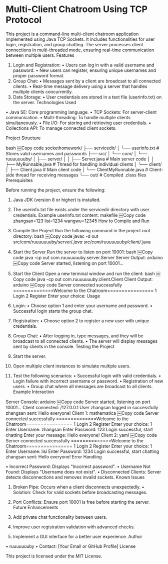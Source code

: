 # Multi-Client Chatroom Using TCP Protocol

This project is a command-line multi-client chatroom application implemented using Java TCP Sockets. It includes functionalities for user login, registration, and group chatting. The server processes client connections in multi-threaded mode, ensuring real-time communication between multiple users.
Features

1. Login and Registration:
• Users can log in with a valid username and password.
• New users can register, ensuring unique usernames and proper password format.
2. Group Chat:
• Messages sent by a client are broadcast to all connected clients.
• Real-time message delivery using a server that handles multiple clients concurrently.
3. Data Storage:
• User credentials are stored in a text file (userinfo.txt) on the server.
Technologies Used

• Java SE: Core programming language.
• TCP Sockets: For server-client communication.
• Multi-threading: To handle multiple clients simultaneously.
• File I/O: For storing and retrieving user credentials.
• Collections API: To manage connected client sockets.

Project Structure

bash
￼Copy code
sockethomework/
├── servicedir/
│   └── userinfo.txt           # Stores valid usernames and passwords
├── src/
│   └── com/
│       └── ruuuuuuuby/
│           ├── server/
│           │   ├── Server.java        # Main server code
│           │   ├── MyRunnable.java    # Thread for handling individual clients
│           └── client/
│               ├── Client.java        # Main client code
│               └── ClientMyRunnable.java # Client-side thread for receiving messages
└── out/                        # Compiled .class files
Prerequisites

Before running the project, ensure the following:
1. Java JDK (version 8 or higher) is installed.
2. The userinfo.txt file exists under the servicedir directory with user credentials.
Example userinfo.txt content:
makefile
￼Copy code
zhangsan=123
lisi=1234
wangwu=12345
How to Compile and Run

1. Compile the Project
Run the following command in the project root directory:
bash
￼Copy code
javac -d out src/com/ruuuuuuuby/server/*.java src/com/ruuuuuuuby/client/*.java
2. Start the Server
Run the server to listen on port 10001:
bash
￼Copy code
java -cp out com.ruuuuuuuby.server.Server
Server Output:
arduino
￼Copy code
Server started, listening on port 10001...
3. Start the Client
Open a new terminal window and run the client:
bash
￼Copy code
java -cp out com.ruuuuuuuby.client.Client
Client Output:
arduino
￼Copy code
Server connected successfully
==============Welcome to the Chatroom================
1 Login
2 Register
Enter your choice:
Usage

1. Login:
• Choose option 1 and enter your username and password.
• Successful login starts the group chat.
2. Registration:
• Choose option 2 to register a new user with unique credentials.
3. Group Chat:
• After logging in, type messages, and they will be broadcast to all connected clients.
• The server will display messages sent by clients in the console.
Testing the Project

1. Start the server.
2. Open multiple client instances to simulate multiple users.
3. Test the following scenarios:
• Successful login with valid credentials.
• Login failure with incorrect username or password.
• Registration of new users.
• Group chat where all messages are broadcast to all clients.
Example Interaction

Server Console:
arduino
￼Copy code
Server started, listening on port 10001...
Client connected: /127.0.0.1
User zhangsan logged in successfully
zhangsan sent: Hello everyone!
Client 1:
mathematica
￼Copy code
Server connected successfully
==============Welcome to the Chatroom================
1 Login
2 Register
Enter your choice:
1
Enter Username:
zhangsan
Enter Password:
123
Login successful, start chatting
Enter your message:
Hello everyone!
Client 2:
yaml
￼Copy code
Server connected successfully
==============Welcome to the Chatroom================
1 Login
2 Register
Enter your choice:
1
Enter Username:
lisi
Enter Password:
1234
Login successful, start chatting
zhangsan sent: Hello everyone!
Error Handling

• Incorrect Password: Displays "Incorrect password".
• Username Not Found: Displays "Username does not exist".
• Disconnected Clients: Server detects disconnections and removes invalid sockets.
Known Issues

1. Broken Pipe: Occurs when a client disconnects unexpectedly.
• Solution: Check for valid sockets before broadcasting messages.
2. Port Conflicts: Ensure port 10001 is free before starting the server.
Future Enhancements

1. Add private chat functionality between users.
2. Improve user registration validation with advanced checks.
3. Implement a GUI interface for a better user experience.
Author

• ruuuuuuuby
• Contact: [Your Email or GitHub Profile]
License

This project is licensed under the MIT License.
